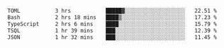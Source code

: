 <!--START_SECTION:waka-->

```txt
TOML           3 hrs           █████▓░░░░░░░░░░░░░░░░░░░   22.51 %
Bash           2 hrs 18 mins   ████▒░░░░░░░░░░░░░░░░░░░░   17.23 %
TypeScript     2 hrs 6 mins    ████░░░░░░░░░░░░░░░░░░░░░   15.79 %
TSQL           1 hr 39 mins    ███░░░░░░░░░░░░░░░░░░░░░░   12.39 %
JSON           1 hr 32 mins    ███░░░░░░░░░░░░░░░░░░░░░░   11.45 %
```

<!--END_SECTION:waka-->